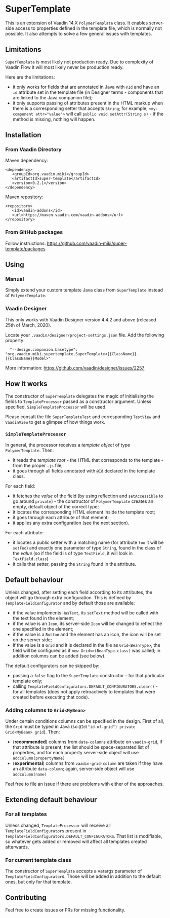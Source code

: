 # SuperTemplate

This is an extension of Vaadin 14.X `PolymerTemplate` class. It enables server-side access to properties defined in the template file, which is normally not possible. It also attempts to solve a few general issues with templates.

## Limitations

`SuperTemplate` is most likely not production ready. Due to complexity of Vaadin Flow it will most likely never be production ready.
 
Here are the limitations:
* it only works for fields that are annotated in Java with `@Id` and have an `id` attribute set in the template file (in Designer terms - components that are linked to the Java companion file); 
* it only supports passing of attributes present in the HTML markup when there is a corresponding setter that accepts `String`; for example, `<my-component attr="value">` will call `public void setAttr(String s)` - if the method is missing, nothing will happen.

## Installation

### From Vaadin Directory

Maven dependency:
```
<dependency>
   <groupId>org.vaadin.miki</groupId>
   <artifactId>super-template</artifactId>
   <version>0.2.1</version>
</dependency>
```

Maven repository:
```
<repository>
   <id>vaadin-addons</id>
   <url>https://maven.vaadin.com/vaadin-addons</url>
</repository>
```

### From GitHub packages

Follow instructions: https://github.com/vaadin-miki/super-template/packages

## Using

### Manual

Simply extend your custom template Java class from `SuperTemplate` instead of `PolymerTemplate`.

### Vaadin Designer

This only works with Vaadin Designer version 4.4.2 and above (released 25th of March, 2020).

Locate your `.vaadin/designer/project-settings.json` file. Add the following property:

```
  "--design.companion.basetype": "org.vaadin.miki.supertemplate.SuperTemplate<{{ClassName}}.{{ClassName}}Model>"
```

More information: https://github.com/vaadin/designer/issues/2257

## How it works

The constructor of `SuperTemplate` delegates the magic of initialising the fields to `TemplateProcessor` passed as a constructor argument. Unless specified, `SimpleTemplateProcessor` will be used.

Please consult the file `SuperTemplateTest` and corresponding `TestView` and `VaadinView` to get a glimpse of how things work.

### `SimpleTemplateProcessor`

In general, the processor receives a *template object* of type `PolymerTemplate`. Then:
* it reads the *template root* - the HTML that corresponds to the template - from the proper `.js` file;
* it goes through all fields annotated with `@Id` declared in the template class.

For each field:
* it fetches the *value* of the field (by using reflection and `setAccessible` to go around `private`) - the constructor of `PolymerTemplate` creates an empty, default object of the correct type;
* it locates the corresponding HTML element inside the template root;
* it goes through each attribute of that element;
* it applies any extra configuration (see the next section).

For each attribute:
* it locates a public setter with a matching name (for attribute `foo` it will be `setFoo`) and exactly one parameter of type `String`, found in the class of the *value* (so if the field is of type `TextField`, it will look in `TextField.class`)
* it calls that setter, passing the `String` found in the attribute.

## Default behaviour

Unless changed, after setting each field according to its attributes, the object will go through extra configuration. This is defined by `TemplateFieldConfigurator` and by default those are available:
* if the value implements `HasText`, its `setText` method will be called with the text found in the element;
* if the value is an `Icon`, its server-side `Icon` will be changed to reflect the one specified in the element;
* if the value is a `Button` and the element has an icon, the icon will be set on the server side;
* if the value is a `Grid` and it is declared in the file as `Grid<BeanType>`, the field will be configured as if `new Grid<>(BeanType.class)` was called; in addition columns can be added (see below).

The default configurators can be skipped by:
* passing a `false` flag to the `SuperTemplate` constructor - for that particular template only;
* calling `TemplateFieldConfigurators.DEFAULT_CONFIGURATORS.clear()` - for all templates (does not apply retroactively to templates that were created before executing that code).

### Adding columns to `Grid<MyBean>`

Under certain conditions columns can be specified in the design. First of all, the `Grid` must be typed in Java (so `@Id("id-of-grid") private Grid<MyBean> grid`). Then:
* (**recommended**) columns from `data-columns` attribute on `vaadin-grid`, if that attribute is present; the list should be space-separated list of properties, and for each property server-side object will use `addColumn(propertyName)`
* (**experimental**) columns from `vaadin-grid-column` are taken if they have an attribute `data-column`; again, server-side object will use `addcolumn(name)`

Feel free to file an issue if there are problems with either of the approaches.

## Extending default behaviour

### For all templates

Unless changed, `TemplateProcessor` will receive all `TemplateFieldConfigurator`s present in `TemplateFieldConfigurators.DEFAULT_CONFIGURATORS`. That list is modifiable, so whatever gets added or removed will affect all templates created afterwards.

### For current template class

The constructor of `SuperTemplate` accepts a varargs parameter of `TemplateFieldConfigurator`s. Those will be added in addition to the default ones, but only for that template.

## Contributing

Feel free to create issues or PRs for missing functionality.